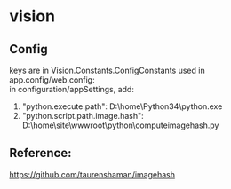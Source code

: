 # vision

## Config  
keys are in Vision.Constants.ConfigConstants used in app.config/web.config:  
in configuration/appSettings, add:  
1. "python.execute.path": D:\home\Python34\python.exe  
2. "python.script.path.image.hash": D:\home\site\wwwroot\python\computeimagehash.py  


## Reference:  
https://github.com/taurenshaman/imagehash

